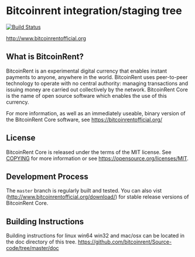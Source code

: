 Bitcoinrent integration/staging tree
=====================================

[![Build Status](https://travis-ci.org/bitcoin/bitcoin.svg?branch=master)](https://travis-ci.org/bitcoin/bitcoin)

http://www.bitcoinrentofficial.org





What is BitcoinRent?
----------------

BitcoinRent is an experimental digital currency that enables instant payments to
 anyone, anywhere in the world. BitcoinRent uses peer-to-peer technology to operate
 with no central authority: managing transactions and issuing money are carried
out collectively by the network. BitcoinRent Core is the name of open source
software which enables the use of this currency.

For more information, as well as an immediately useable, binary version of
the BitcoinRent Core software, see https://bitcoinrentofficial.org/

License
-------

BitcoinRent Core is released under the terms of the MIT license. See [COPYING](COPYING) for more
information or see https://opensource.org/licenses/MIT.

Development Process
-------------------

The `master` branch is regularly built and tested. You can also vist 
(http://www.bitcoinrentofficial.org/download/) for stable release versions of BitcoinRent Core.


Building Instructions
---------------------

Building instructions for linux win64 win32 and mac/osx can be located in the doc directory of this tree.
https://github.com/bitcoinrent/Source-code/tree/master/doc




